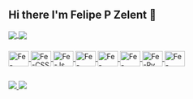 ## Hi there I'm Felipe P Zelent 👋

<div>
  <a href="https://github.com/anuraghazra/github-readme-stats">
  <img align="center" src="https://github-readme-stats.vercel.app/api?username=FelipeZelent&count_private=true&theme=midnight-purple">
  <img align="center" src="https://github-readme-stats.vercel.app/api/top-langs/?username=FelipeZelent&theme=midnight-purple">
</div>

###
  
<div>
  <img align="center" alt="Fe-HTML" height="30" width="40" src="https://cdn.jsdelivr.net/gh/devicons/devicon/icons/html5/html5-original.svg" />
  <img align="center" alt="Fe-CSS" height="30" width="40" src="https://cdn.jsdelivr.net/gh/devicons/devicon/icons/css3/css3-original.svg" />
  <img align="center" alt="Fe-Js" height="30" width="40" src="https://cdn.jsdelivr.net/gh/devicons/devicon/icons/javascript/javascript-original.svg" />
  <img align="center" alt="Fe-React" height="30" width="40" src="https://cdn.jsdelivr.net/gh/devicons/devicon/icons/react/react-original.svg" />
  <img align="center" alt="Fe-node" height="30" width="40" src="https://cdn.jsdelivr.net/gh/devicons/devicon/icons/nodejs/nodejs-original.svg" />
  <img align="center" alt="Fe-Java" height="30" width="40" src="https://cdn.jsdelivr.net/gh/devicons/devicon/icons/java/java-original.svg">
  <img align="center" alt="Fe-Py" height="30" width="40" src="https://cdn.jsdelivr.net/gh/devicons/devicon/icons/python/python-original.svg" />
  <img align="center" alt="Fe-Spring" height="30" width="40" src="https://cdn.jsdelivr.net/gh/devicons/devicon/icons/spring/spring-original.svg" />
  
</div>

##
  
<div>
  <a href="mailto:felipezelent@gmail.com" target="_blank"><img src="https://img.shields.io/badge/Gmail-D14836?style=for-the-badge&logo=gmail&logoColor=white">
  <a href="https://www.linkedin.com/in/felipeparrazelent/" target="_blank"><img src="https://img.shields.io/badge/LinkedIn-0077B5?style=for-the-badge&logo=linkedin&logoColor=white">
</div> 
